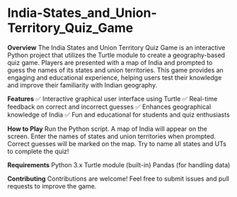 # India-States_and_Union-Territory_Quiz_Game

**Overview**
The India States and Union Territory Quiz Game is an interactive Python project that utilizes the Turtle module to create a geography-based quiz game. Players are presented with a map of India and prompted to guess the names of its states and union territories. This game provides an engaging and educational experience, helping users test their knowledge and improve their familiarity with Indian geography.

**Features**
✅ Interactive graphical user interface using Turtle
✅ Real-time feedback on correct and incorrect guesses
✅ Enhances geographical knowledge of India
✅ Fun and educational for students and quiz enthusiasts

**How to Play**
Run the Python script.
A map of India will appear on the screen.
Enter the names of states and union territories when prompted.
Correct guesses will be marked on the map.
Try to name all states and UTs to complete the quiz!

**Requirements**
Python 3.x
Turtle module (built-in)
Pandas (for handling data)

**Contributing**
Contributions are welcome! Feel free to submit issues and pull requests to improve the game.


